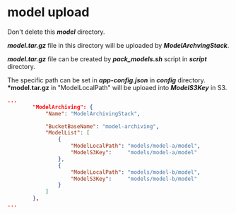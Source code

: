 # model upload

Don't delete this **_model_** directory.

**_model.tar.gz_** file in this directory will be uploaded by **_ModelArchvingStack_**.

**_model.tar.gz_** file can be created by **_pack_models.sh_** script in **_script_** directory.

The specific path can be set in **_app-config.json_** in **_config_** directory. **\*model.tar.gz** in "ModelLocalPath" will be uploaed into **_ModelS3Key_** in S3.

```json
...
        "ModelArchiving": {
            "Name": "ModelArchivingStack",

            "BucketBaseName": "model-archiving",
            "ModelList": [
                {
                    "ModelLocalPath": "models/model-a/model",
                    "ModelS3Key":     "models/model-a/model"
                },
                {
                    "ModelLocalPath": "models/model-b/model",
                    "ModelS3Key":     "models/model-b/model"
                }
            ]
        },
...
```
